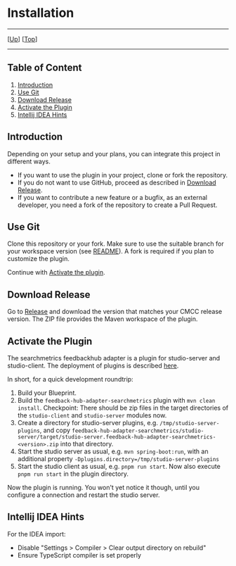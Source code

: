 # Installation

--------------------------------------------------------------------------------

\[[Up](README.md)\] \[[Top](#top)\]

--------------------------------------------------------------------------------

## Table of Content

1. [Introduction](#introduction)
1. [Use Git](#use-git)
2. [Download Release](#download-release)
3. [Activate the Plugin](#activate-the-plugin)
4. [Intellij IDEA Hints](#intellij-idea-hints)

## Introduction

Depending on your setup and your plans, you can integrate this project in different ways.

* If you want to use the plugin in your project, clone or fork the repository.
* If you do not want to use GitHub, proceed as described in [Download Release](#download-release).
* If you want to contribute a new feature or a bugfix, as an external developer, you need a fork of the repository to create a Pull Request. 

## Use Git 

Clone this repository or your fork. Make sure to use the suitable branch 
for your workspace version (see [README](../README.md)). A fork is required if
you plan to customize the plugin.

Continue with [Activate the plugin](#activate-the-plugin).

## Download Release

Go to [Release](https://github.com/CoreMedia/feedback-hub-adapter-searchmetrics/releases) and download the version that matches your CMCC release version.
The ZIP file provides the Maven workspace of the plugin.

## Activate the Plugin

The searchmetrics feedbackhub adapter is a plugin for studio-server and studio-client.
The deployment of plugins is described [here](https://documentation.coremedia.com/cmcc-10/artifacts/2101/webhelp/coremedia-en/content/ApplicationPlugins.html).

In short, for a quick development roundtrip: 
1. Build your Blueprint.
2. Build the `feedback-hub-adapter-searchmetrics` plugin with `mvn clean install`.
   Checkpoint: There should be zip files in the target directories of the `studio-client` and `studio-server` modules now.
3. Create a directory for studio-server plugins, e.g. `/tmp/studio-server-plugins`, 
and copy `feedback-hub-adapter-searchmetrics/studio-server/target/studio-server.feedback-hub-adapter-searchmetrics-<version>.zip`
into that directory.
4. Start the studio server as usual, e.g. `mvn spring-boot:run`, with an additional property `-Dplugins.directory=/tmp/studio-server-plugins`
5. Start the studio client as usual, e.g. `pnpm run start`. Now also execute `pnpm run start` in the plugin directory. 

Now the plugin is running.  You won't yet notice it though, until you configure a connection 
and restart the studio server.  

## Intellij IDEA Hints

For the IDEA import:
- Disable "Settings > Compiler > Clear output directory on rebuild"
- Ensure TypeScript compiler is set properly
